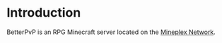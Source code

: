 # Introduction
BetterPvP is an RPG Minecraft server located on the [Mineplex Network](https://mineplex.com/).

